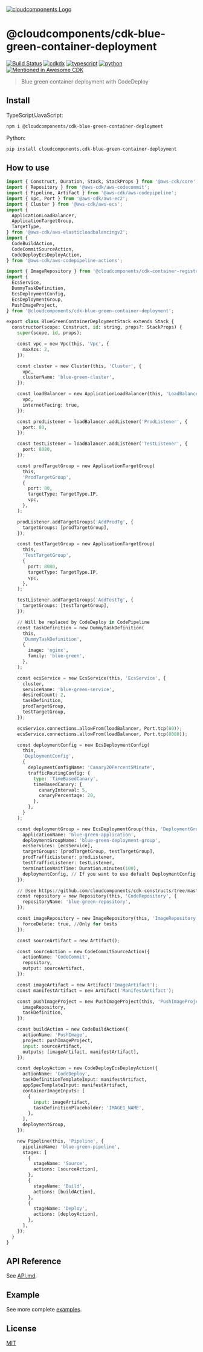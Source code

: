 [![cloudcomponents Logo](https://raw.githubusercontent.com/cloudcomponents/cdk-constructs/master/logo.png)](https://github.com/cloudcomponents/cdk-constructs)

# @cloudcomponents/cdk-blue-green-container-deployment

[![Build Status](https://github.com/cloudcomponents/cdk-constructs/workflows/Build/badge.svg)](https://github.com/cloudcomponents/cdk-constructs/actions?query=workflow=Build)
[![cdkdx](https://img.shields.io/badge/buildtool-cdkdx-blue.svg)](https://github.com/hupe1980/cdkdx)
[![typescript](https://img.shields.io/badge/jsii-typescript-blueviolet.svg)](https://www.npmjs.com/package/@cloudcomponents/cdk-blue-green-container-deployment)
[![python](https://img.shields.io/badge/jsii-python-blueviolet.svg)](https://pypi.org/project/cloudcomponents.cdk-blue-green-container-deployment/)
[![Mentioned in Awesome CDK](https://awesome.re/mentioned-badge.svg)](https://github.com/kolomied/awesome-cdk)

> Blue green container deployment with CodeDeploy

## Install

TypeScript/JavaScript:

```bash
npm i @cloudcomponents/cdk-blue-green-container-deployment
```

Python:

```bash
pip install cloudcomponents.cdk-blue-green-container-deployment
```

## How to use

```python
import { Construct, Duration, Stack, StackProps } from '@aws-cdk/core';
import { Repository } from '@aws-cdk/aws-codecommit';
import { Pipeline, Artifact } from '@aws-cdk/aws-codepipeline';
import { Vpc, Port } from '@aws-cdk/aws-ec2';
import { Cluster } from '@aws-cdk/aws-ecs';
import {
  ApplicationLoadBalancer,
  ApplicationTargetGroup,
  TargetType,
} from '@aws-cdk/aws-elasticloadbalancingv2';
import {
  CodeBuildAction,
  CodeCommitSourceAction,
  CodeDeployEcsDeployAction,
} from '@aws-cdk/aws-codepipeline-actions';

import { ImageRepository } from '@cloudcomponents/cdk-container-registry';
import {
  EcsService,
  DummyTaskDefinition,
  EcsDeploymentConfig,
  EcsDeploymentGroup,
  PushImageProject,
} from '@cloudcomponents/cdk-blue-green-container-deployment';

export class BlueGreenContainerDeploymentStack extends Stack {
  constructor(scope: Construct, id: string, props?: StackProps) {
    super(scope, id, props);

    const vpc = new Vpc(this, 'Vpc', {
      maxAzs: 2,
    });

    const cluster = new Cluster(this, 'Cluster', {
      vpc,
      clusterName: 'blue-green-cluster',
    });

    const loadBalancer = new ApplicationLoadBalancer(this, 'LoadBalancer', {
      vpc,
      internetFacing: true,
    });

    const prodListener = loadBalancer.addListener('ProdListener', {
      port: 80,
    });

    const testListener = loadBalancer.addListener('TestListener', {
      port: 8080,
    });

    const prodTargetGroup = new ApplicationTargetGroup(
      this,
      'ProdTargetGroup',
      {
        port: 80,
        targetType: TargetType.IP,
        vpc,
      },
    );

    prodListener.addTargetGroups('AddProdTg', {
      targetGroups: [prodTargetGroup],
    });

    const testTargetGroup = new ApplicationTargetGroup(
      this,
      'TestTargetGroup',
      {
        port: 8080,
        targetType: TargetType.IP,
        vpc,
      },
    );

    testListener.addTargetGroups('AddTestTg', {
      targetGroups: [testTargetGroup],
    });

    // Will be replaced by CodeDeploy in CodePipeline
    const taskDefinition = new DummyTaskDefinition(
      this,
      'DummyTaskDefinition',
      {
        image: 'nginx',
        family: 'blue-green',
      },
    );

    const ecsService = new EcsService(this, 'EcsService', {
      cluster,
      serviceName: 'blue-green-service',
      desiredCount: 2,
      taskDefinition,
      prodTargetGroup,
      testTargetGroup,
    });

    ecsService.connections.allowFrom(loadBalancer, Port.tcp(80));
    ecsService.connections.allowFrom(loadBalancer, Port.tcp(8080));

    const deploymentConfig = new EcsDeploymentConfig(
      this,
      'DeploymentConfig',
      {
        deploymentConfigName: 'Canary20Percent5Minute',
        trafficRoutingConfig: {
          type: 'TimeBasedCanary',
          timeBasedCanary: {
            canaryInterval: 5,
            canaryPercentage: 20,
          },
        },
      }
    );

    const deploymentGroup = new EcsDeploymentGroup(this, 'DeploymentGroup', {
      applicationName: 'blue-green-application',
      deploymentGroupName: 'blue-green-deployment-group',
      ecsServices: [ecsService],
      targetGroups: [prodTargetGroup, testTargetGroup],
      prodTrafficListener: prodListener,
      testTrafficListener: testListener,
      terminationWaitTime: Duration.minutes(100),
      deploymentConfig, // If you want to use default DeploymentConfig name, use static method as "EcsDeploymentConfig.CANARY_10PERCENT_15MINUTES".
    });

    // @see https://github.com/cloudcomponents/cdk-constructs/tree/master/examples/blue-green-container-deployment-example/blue-green-repository
    const repository = new Repository(this, 'CodeRepository', {
      repositoryName: 'blue-green-repository',
    });

    const imageRepository = new ImageRepository(this, 'ImageRepository', {
      forceDelete: true, //Only for tests
    });

    const sourceArtifact = new Artifact();

    const sourceAction = new CodeCommitSourceAction({
      actionName: 'CodeCommit',
      repository,
      output: sourceArtifact,
    });

    const imageArtifact = new Artifact('ImageArtifact');
    const manifestArtifact = new Artifact('ManifestArtifact');

    const pushImageProject = new PushImageProject(this, 'PushImageProject', {
      imageRepository,
      taskDefinition,
    });

    const buildAction = new CodeBuildAction({
      actionName: 'PushImage',
      project: pushImageProject,
      input: sourceArtifact,
      outputs: [imageArtifact, manifestArtifact],
    });

    const deployAction = new CodeDeployEcsDeployAction({
      actionName: 'CodeDeploy',
      taskDefinitionTemplateInput: manifestArtifact,
      appSpecTemplateInput: manifestArtifact,
      containerImageInputs: [
        {
          input: imageArtifact,
          taskDefinitionPlaceholder: 'IMAGE1_NAME',
        },
      ],
      deploymentGroup,
    });

    new Pipeline(this, 'Pipeline', {
      pipelineName: 'blue-green-pipeline',
      stages: [
        {
          stageName: 'Source',
          actions: [sourceAction],
        },
        {
          stageName: 'Build',
          actions: [buildAction],
        },
        {
          stageName: 'Deploy',
          actions: [deployAction],
        },
      ],
    });
  }
}
```

## API Reference

See [API.md](https://github.com/cloudcomponents/cdk-constructs/tree/master/packages/cdk-blue-green-container-deployment/API.md).

## Example

See more complete [examples](https://github.com/cloudcomponents/cdk-constructs/tree/master/examples).

## License

[MIT](https://github.com/cloudcomponents/cdk-constructs/tree/master/packages/cdk-blue-green-container-deployment//LICENSE)
